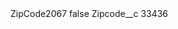 <?xml version="1.0" encoding="UTF-8"?>
<CustomMetadata xmlns="http://soap.sforce.com/2006/04/metadata" xmlns:xsi="http://www.w3.org/2001/XMLSchema-instance" xmlns:xsd="http://www.w3.org/2001/XMLSchema">
    <label>ZipCode2067</label>
    <protected>false</protected>
    <values>
        <field>Zipcode__c</field>
        <value xsi:type="xsd:string">33436</value>
    </values>
</CustomMetadata>
